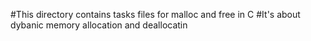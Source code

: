 #This directory contains tasks files for malloc and free in C
#It's about dybanic memory allocation and deallocatin
